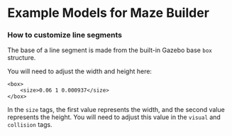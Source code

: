 # Example Models for Maze Builder

### How to customize line segments

The base of a line segment is made from the built-in Gazebo base `box` structure.

You will need to adjust the width and height here:
```
<box>
    <size>0.06 1 0.000937</size>
</box>
```

In the `size` tags, the first value represents the width, and the second value represents the height. You will need to adjust this value in the `visual` and `collision` tags.